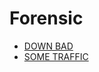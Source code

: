 # **Forensic**
* [DOWN BAD](https://github.com/TITANs1506/CTF-Writeups/tree/main/TFCCTF2023/Forensic/DOWN%20BAD)
* [SOME TRAFFIC](https://github.com/TITANs1506/CTF-Writeups/tree/main/TFCCTF2023/Forensic/SOME%20TRAFFIC)

